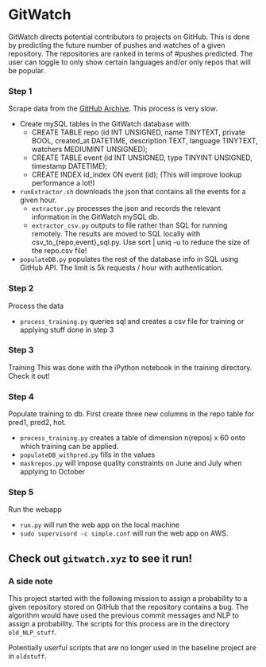 # GitWatch

GitWatch directs potential contributors to projects on GitHub. This is done by
predicting the future number of pushes and watches of a given repository.
The repositories are ranked in terms of #pushes predicted. The user can toggle
to only show certain languages and/or only repos that will be popular.

### Step 1

Scrape data from the [GitHub Archive](githubarchive.org). This process is very slow.
* Create mySQL tables in the GitWatch database with:
  * CREATE TABLE repo (id INT UNSIGNED, name TINYTEXT, private BOOL, created_at DATETIME, description TEXT, language TINYTEXT, watchers MEDIUMINT UNSIGNED);
  * CREATE TABLE event (id INT UNSIGNED, type TINYINT UNSIGNED, timestamp DATETIME);
  * CREATE INDEX id_index ON event (id); (This will improve lookup performance a lot!)
* `runExtractor.sh` downloads the json that contains all the events for a given hour.
  * `extractor.py` processes the json and records the relevant information in the GitWatch mySQL db.
  * `extractor_csv.py` outputs to file rather than SQL for running remotely. The results are moved to SQL locally with csv_to_{repo,event}_sql.py. Use sort <filename> | uniq -u to reduce the size of the repo.csv file!
* `populateDB.py` populates the rest of the database info in SQL using GitHub API. The limit is 5k requests / hour with authentication.

### Step 2

Process the data
* `process_training.py` queries sql and creates a csv file for training or applying stuff done in step 3

### Step 3

Training
This was done with the iPython notebook in the training directory. Check it out!

### Step 4

Populate training to db. First create three new columns in the repo table for pred1, pred2, hot.
* `process_training.py` creates a table of dimension n(repos) x 60 onto which training can be applied.
* `populateDB_withpred.py` fills in the values
* `maskrepos.py` will impose quality constraints on June and July when applying to October

### Step 5

Run the webapp
* `run.py` will run the web app on the local machine
* `sudo supervisord -c simple.conf` will run the web app on AWS.

## Check out `gitwatch.xyz` to see it run!

### A side note

This project started with the following mission to assign a probability to a given repository
stored on GitHub that the repository contains a bug. The algorithm would have used the previous
commit messages and NLP to assign a probability. The scripts for this process are in the directory
`old_NLP_stuff`.

Potentially userful scripts that are no longer used in the baseline project are in `oldstuff`.
